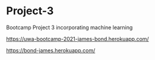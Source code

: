 # Project-3
Bootcamp Project 3 incorporating machine learning

https://uwa-bootcamp-2021-james-bond.herokuapp.com/

https://bond-james.herokuapp.com/


